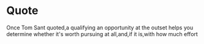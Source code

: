 # Quote
Once Tom Sant quoted,a qualifying an  opportunity at the outset helps you determine whether it's worth pursuing at all,and,if it is,with how much effort
